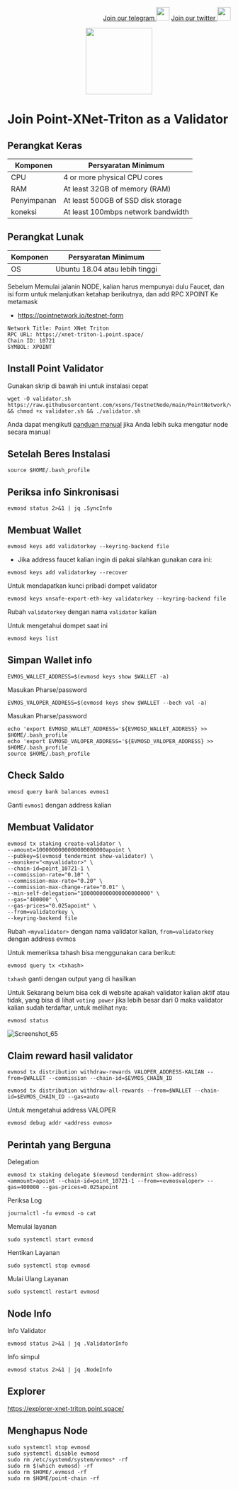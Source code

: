 <p style="font-size:14px" align="right">
<a href="https://t.me/BeritaCryptoo" target="_blank">Join our telegram <img src="https://user-images.githubusercontent.com/50621007/183283867-56b4d69f-bc6e-4939-b00a-72aa019d1aea.png" width="30"/></a>
<a href="https://twitter.com/BeritaCryptoo" target="_blank">Join our twitter <img src="https://user-images.githubusercontent.com/108946833/184274157-08210464-fa03-493d-b01c-2420c67a524f.jpg" width="30"/></a>
</p>
 
<p align="center">
  <img height="150" height="auto" src="https://user-images.githubusercontent.com/108946833/185566136-53e35398-2c9c-4eb3-99af-b93d150ab885.jpg">
</p>


# Join Point-XNet-Triton as a Validator
## Perangkat Keras

|  Komponen |  Persyaratan Minimum |
| ------------ | ------------ |
| CPU  | 4 or more physical CPU cores  |
| RAM | At least 32GB of memory (RAM) |
| Penyimpanan  | At least 500GB of SSD disk storage |
| koneksi | At least 100mbps network bandwidth |

## Perangkat Lunak

|Komponen | Persyaratan Minimum |
| ------------ | ------------ |
| OS | Ubuntu 18.04 atau lebih tinggi | 

 Sebelum Memulai jalanin NODE, kalian harus mempunyai dulu Faucet, dan isi form untuk melanjutkan ketahap berikutnya, dan add RPC XPOINT Ke metamask
- https://pointnetwork.io/testnet-form
```console 
Network Title: Point XNet Triton
RPC URL: https://xnet-triton-1.point.space/
Chain ID: 10721
SYMBOL: XPOINT
```
## Install Point Validator
Gunakan skrip di bawah ini untuk instalasi cepat
```console
wget -O validator.sh https://raw.githubusercontent.com/xsons/TestnetNode/main/PointNetwork/validator.sh && chmod +x validator.sh && ./validator.sh
```
Anda dapat mengikuti [panduan manual](https://github.com/xsons/TestnetNode/blob/main/PointNetwork/Validator.md) jika Anda lebih suka mengatur node secara manual


## Setelah Beres Instalasi
```console
source $HOME/.bash_profile
```
## Periksa info Sinkronisasi
```console
evmosd status 2>&1 | jq .SyncInfo
```
## Membuat Wallet 
```console
evmosd keys add validatorkey --keyring-backend file
```
- Jika address faucet kalian ingin di pakai silahkan gunakan cara ini:
```console
evmosd keys add validatorkey --recover
```
Untuk mendapatkan kunci pribadi dompet validator
```console
evmosd keys unsafe-export-eth-key validatorkey --keyring-backend file
```
Rubah `validatorkey` dengan nama `validator` kalian

Untuk mengetahui dompet saat ini
```console
evmosd keys list
```

## Simpan Wallet info
```console
EVMOS_WALLET_ADDRESS=$(evmosd keys show $WALLET -a)
```
Masukan Pharse/password
```console
EVMOS_VALOPER_ADDRESS=$(evmosd keys show $WALLET --bech val -a)
```
Masukan Pharse/password
```console
echo 'export EVMOSD_WALLET_ADDRESS='${EVMOSD_WALLET_ADDRESS} >> $HOME/.bash_profile
echo 'export EVMOSD_VALOPER_ADDRESS='${EVMOSD_VALOPER_ADDRESS} >> $HOME/.bash_profile
source $HOME/.bash_profile
```

## Check Saldo
```console
vmosd query bank balances evmos1
```
Ganti `evmos1` dengan address kalian


## Membuat Validator
```console
evmosd tx staking create-validator \
--amount=1000000000000000000000apoint \
--pubkey=$(evmosd tendermint show-validator) \
--moniker="<myvalidator>" \
--chain-id=point_10721-1 \
--commission-rate="0.10" \
--commission-max-rate="0.20" \
--commission-max-change-rate="0.01" \
--min-self-delegation="1000000000000000000000" \
--gas="400000" \
--gas-prices="0.025apoint" \
--from=validatorkey \
--keyring-backend file
```
Rubah `<myvalidator>` dengan nama validator kalian, `from=validatorkey` dengan address evmos

Untuk memeriksa txhash bisa menggunakan cara berikut:
```console
evmosd query tx <txhash>
```
`txhash` ganti dengan output yang di hasilkan

Untuk Sekarang belum bisa cek di website apakah validator kalian aktif atau tidak, yang bisa di lihat `voting power` jika lebih besar dari 0 maka validator kalian sudah terdaftar, untuk melihat nya:
```console
evmosd status
```
![Screenshot_65](https://user-images.githubusercontent.com/108946833/185779191-4e3c516d-4f41-4433-bfba-8c20e804596c.png)

## Claim reward hasil validator
```console
evmosd tx distribution withdraw-rewards VALOPER_ADDRESS-KALIAN --from=$WALLET --commission --chain-id=$EVMOS_CHAIN_ID
````
```console
evmosd tx distribution withdraw-all-rewards --from=$WALLET --chain-id=$EVMOS_CHAIN_ID --gas=auto
```
Untuk mengetahui address VALOPER
```console
evmosd debug addr <address evmos>
```
## Perintah yang Berguna
Delegation
```console
evmosd tx staking delegate $(evmosd tendermint show-address) <ammount>apoint --chain-id=point_10721-1 --from=<evmosvaloper> --gas=400000 --gas-prices=0.025apoint 
```
Periksa Log
```console
journalctl -fu evmosd -o cat
```
Memulai layanan
```console
sudo systemctl start evmosd
```
Hentikan Layanan
```console
sudo systemctl stop evmosd
```
Mulai Ulang Layanan
```console
sudo systemctl restart evmosd
```
## Node Info
Info Validator
```console
evmosd status 2>&1 | jq .ValidatorInfo
```
Info simpul
```console
evmosd status 2>&1 | jq .NodeInfo
```
## Explorer
https://explorer-xnet-triton.point.space/

## Menghapus Node
```console
sudo systemctl stop evmosd
sudo systemctl disable evmosd
sudo rm /etc/systemd/system/evmos* -rf
sudo rm $(which evmosd) -rf
sudo rm $HOME/.evmosd -rf
sudo rm $HOME/point-chain -rf
````
